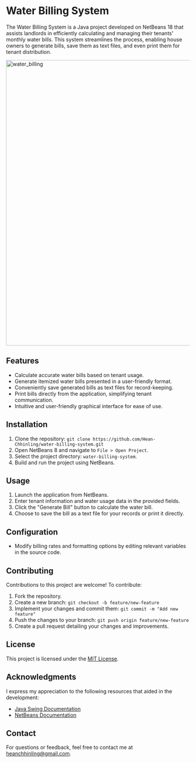 # Water Billing System

The Water Billing System is a Java project developed on NetBeans 18 that assists landlords in efficiently calculating and managing their tenants' monthly water bills. This system streamlines the process, enabling house owners to generate bills, save them as text files, and even print them for tenant distribution.


<img width="780" alt="water_billing" src="https://github.com/Hean-Chhinling/Water_Billing_System/assets/92643868/438dc26a-6b2b-4d3e-89d0-89d176c2d243">


## Features

- Calculate accurate water bills based on tenant usage.
- Generate itemized water bills presented in a user-friendly format.
- Conveniently save generated bills as text files for record-keeping.
- Print bills directly from the application, simplifying tenant communication.
- Intuitive and user-friendly graphical interface for ease of use.

## Installation

1. Clone the repository: `git clone https://github.com/Hean-Chhinling/water-billing-system.git`
2. Open NetBeans 8 and navigate to `File > Open Project`.
3. Select the project directory: `water-billing-system`.
4. Build and run the project using NetBeans.

## Usage

1. Launch the application from NetBeans.
2. Enter tenant information and water usage data in the provided fields.
3. Click the "Generate Bill" button to calculate the water bill.
4. Choose to save the bill as a text file for your records or print it directly.

## Configuration

- Modify billing rates and formatting options by editing relevant variables in the source code.

## Contributing

Contributions to this project are welcome! To contribute:

1. Fork the repository.
2. Create a new branch: `git checkout -b feature/new-feature`
3. Implement your changes and commit them: `git commit -m "Add new feature"`
4. Push the changes to your branch: `git push origin feature/new-feature`
5. Create a pull request detailing your changes and improvements.

## License

This project is licensed under the [MIT License](LICENSE).

## Acknowledgments

I express my appreciation to the following resources that aided in the development:

- [Java Swing Documentation](https://docs.oracle.com/javase/8/docs/api/javax/swing/package-summary.html)
- [NetBeans Documentation](https://netbeans.apache.org/documentation/index.html)

## Contact

For questions or feedback, feel free to contact me at heanchhinling@gmail.com.

